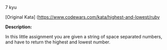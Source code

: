 7 kyu

[Original Kata] (https://www.codewars.com/kata/highest-and-lowest/ruby

**Description:**

In this little assignment you are given a string of space separated numbers, and have to return the highest and lowest number.
